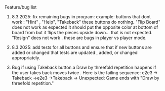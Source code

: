 Feature/bug list


1. 8.3.2025: fix remaining bugs in program: example: buttons that dont work : "Hint" , "Help", "Takeback" these buttons do nothing. "Flip Board" does not work as expected it should  put the opposite color at bottom of board from but it flips the pieces upside down... that is not expected. "Resign" does not work . these are bugs in player vs player  mode.    

2. 8.3.2025: add tests for all buttons and ensure that if new buttons are added or changed that tests are updated , added, or changed appropriately.

3. Bug if using Takeback button a Draw by threefold repetition happens if the user takes back moves twice . Here is the failing sequence:  e2e3 -> Takeback ->e2e3 ->Takeback -> Unexpected: Game ends with "Draw by threefold repetition."



